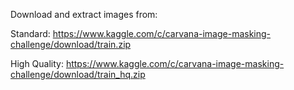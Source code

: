 Download and extract images from: 

Standard: https://www.kaggle.com/c/carvana-image-masking-challenge/download/train.zip

High Quality: https://www.kaggle.com/c/carvana-image-masking-challenge/download/train_hq.zip
